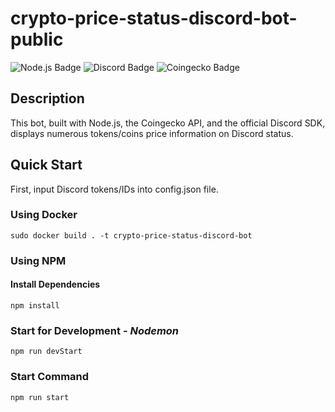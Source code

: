 # crypto-price-status-discord-bot-public

![Node.js Badge](https://img.shields.io/badge/JavaScript-Node.js-green) ![Discord Badge](https://img.shields.io/badge/Discord-green) ![Coingecko Badge](https://img.shields.io/badge/Coingecko-yellow)

## Description

This bot, built with Node.js, the Coingecko API, and the official Discord SDK, displays numerous tokens/coins price information on Discord status.

## Quick Start

First, input Discord tokens/IDs into config.json file.

### Using Docker
```
sudo docker build . -t crypto-price-status-discord-bot
```

### Using NPM

#### Install Dependencies
```
npm install
```

### Start for Development - _Nodemon_
```
npm run devStart 
```

### Start Command
```
npm run start
```